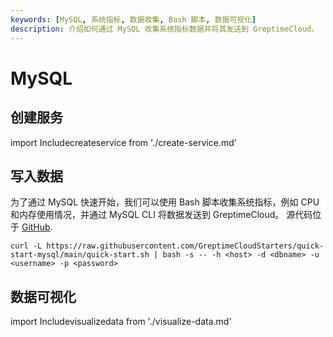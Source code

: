 ```yaml
---
keywords: [MySQL, 系统指标, 数据收集, Bash 脚本, 数据可视化]
description: 介绍如何通过 MySQL 收集系统指标数据并将其发送到 GreptimeCloud。
---
```


# MySQL

## 创建服务
import Includecreateservice from './create-service.md' 

<Includecreateservice/>

## 写入数据

为了通过 MySQL 快速开始，我们可以使用 Bash 脚本收集系统指标，例如 CPU 和内存使用情况，并通过 MySQL CLI 将数据发送到 GreptimeCloud。
源代码位于 [GitHub](https://github.com/GreptimeCloudStarters/quick-start-mysql).

```shell
curl -L https://raw.githubusercontent.com/GreptimeCloudStarters/quick-start-mysql/main/quick-start.sh | bash -s -- -h <host> -d <dbname> -u <username> -p <password>
```

## 数据可视化
import Includevisualizedata from './visualize-data.md' 

<Includevisualizedata/>
